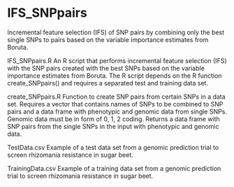# IFS_SNPpairs
Incremental feature selection (IFS) of SNP pairs by combining only the best single SNPs to pairs based on the variable importance estimates from Boruta. 

IFS_SNPpairs.R 
An R script that performs incremental feature selection (IFS) with the SNP pairs created with the best SNPs based on the variable importance estimates from Boruta.
The R script depends on the R function create_SNPpairs() and requires a separated test and training data set.

create_SNPpairs.R
Function to create SNP pairs from certain SNPs in a data set. 
Requires a vector that contains names of SNPs to be combined to SNP pairs and a data frame with phenotypic and genomic data from single SNPs. Genomic data must be in form of 0, 1, 2 coding. 
Returns a data frame with SNP pairs from the single SNPs in the input with phenotypic and genomic data.

TestData.csv
Example of a test data set from a genomic prediction trial to screen rhizomania resistance in sugar beet. 

TrainingData.csv
Example of a training data set from a genomic prediction trial to screen rhizomania resistance in sugar beet. 
